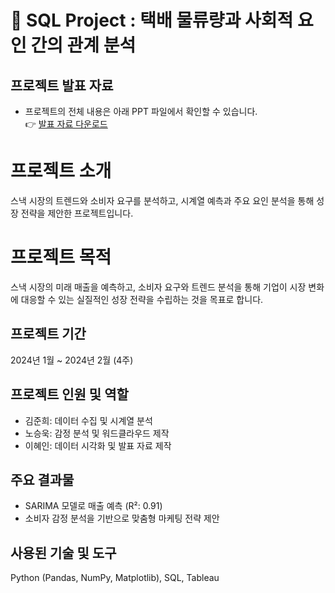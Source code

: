 # 🌟 SQL Project : 택배 물류량과 사회적 요인 간의 관계 분석

## 프로젝트 발표 자료
- 프로젝트의 전체 내용은 아래 PPT 파일에서 확인할 수 있습니다.  
  👉 [발표 자료 다운로드](./presentation/project_presentation.pdf)

# 프로젝트 소개
스낵 시장의 트렌드와 소비자 요구를 분석하고, 시계열 예측과 주요 요인 분석을 통해 성장 전략을 제안한 프로젝트입니다.

# 프로젝트 목적
스낵 시장의 미래 매출을 예측하고, 소비자 요구와 트렌드 분석을 통해 기업이 시장 변화에 대응할 수 있는 실질적인 성장 전략을 수립하는 것을 목표로 합니다.

## 프로젝트 기간
2024년 1월 ~ 2024년 2월 (4주)

## 프로젝트 인원 및 역할
- 김준희: 데이터 수집 및 시계열 분석
- 노승욱: 감정 분석 및 워드클라우드 제작
- 이혜인: 데이터 시각화 및 발표 자료 제작

## 주요 결과물
- SARIMA 모델로 매출 예측 (R²: 0.91)
- 소비자 감정 분석을 기반으로 맞춤형 마케팅 전략 제안

## 사용된 기술 및 도구
Python (Pandas, NumPy, Matplotlib), SQL, Tableau
